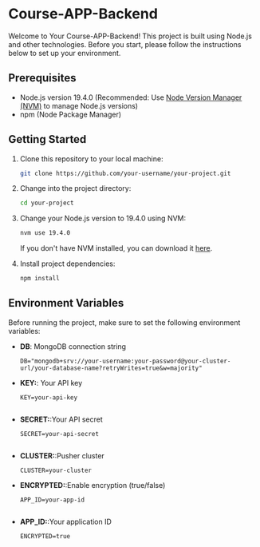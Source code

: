 # Course-APP-Backend

Welcome to Your Course-APP-Backend! This project is built using Node.js and other technologies. Before you start, please follow the instructions below to set up your environment.

## Prerequisites

- Node.js version 19.4.0 (Recommended: Use [Node Version Manager (NVM)](https://github.com/nvm-sh/nvm) to manage Node.js versions)
- npm (Node Package Manager)

## Getting Started

1. Clone this repository to your local machine:

    ```bash
    git clone https://github.com/your-username/your-project.git
    ```

2. Change into the project directory:

    ```bash
    cd your-project
    ```

3. Change your Node.js version to 19.4.0 using NVM:

    ```bash
    nvm use 19.4.0
    ```

   If you don't have NVM installed, you can download it [here](https://github.com/nvm-sh/nvm#installation).

4. Install project dependencies:

    ```bash
    npm install
    ```

## Environment Variables

Before running the project, make sure to set the following environment variables:

- **DB**: MongoDB connection string
  ```plaintext
  DB="mongodb+srv://your-username:your-password@your-cluster-url/your-database-name?retryWrites=true&w=majority"
  
- **KEY:**: Your API key 
  ```plaintext
  KEY=your-api-key
  
  
- **SECRET:**:Your API secret
  ```plaintext
  SECRET=your-api-secret
  
  
- **CLUSTER:**:Pusher cluster 
  ```plaintext
  CLUSTER=your-cluster
  
- **ENCRYPTED:**:Enable encryption (true/false) 
  ```plaintext
  APP_ID=your-app-id
  
  
- **APP_ID:**:Your application ID 
  ```plaintext
  ENCRYPTED=true
  
  